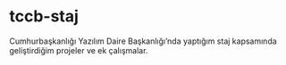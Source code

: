 # tccb-staj
Cumhurbaşkanlığı Yazılım Daire Başkanlığı’nda yaptığım staj kapsamında geliştirdiğim projeler ve ek çalışmalar.
